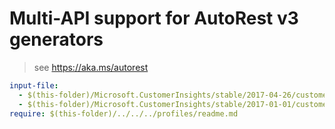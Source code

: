 # Multi-API support for AutoRest v3 generators

> see https://aka.ms/autorest

``` yaml $(enable-multi-api)
input-file:
  - $(this-folder)/Microsoft.CustomerInsights/stable/2017-04-26/customer-insights.json
  - $(this-folder)/Microsoft.CustomerInsights/stable/2017-01-01/customer-insights.json
require: $(this-folder)/../../../profiles/readme.md
```

